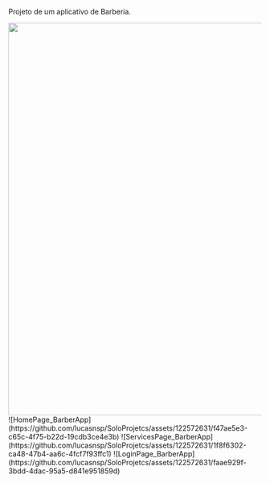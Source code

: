 Projeto de um aplicativo de Barberia. 
<div align= "center">
<img src = "![HomePage_BarberApp](https://github.com/lucasnsp/SoloProjetcs/assets/122572631/f47ae5e3-c65c-4f75-b22d-19cdb3ce4e3b)" width = "780px" />
</div> 
![HomePage_BarberApp](https://github.com/lucasnsp/SoloProjetcs/assets/122572631/f47ae5e3-c65c-4f75-b22d-19cdb3ce4e3b)
![ServicesPage_BarberApp](https://github.com/lucasnsp/SoloProjetcs/assets/122572631/1f8f6302-ca48-47b4-aa6c-4fcf7f93ffc1)
![LoginPage_BarberApp](https://github.com/lucasnsp/SoloProjetcs/assets/122572631/faae929f-3bdd-4dac-95a5-d841e951859d)

